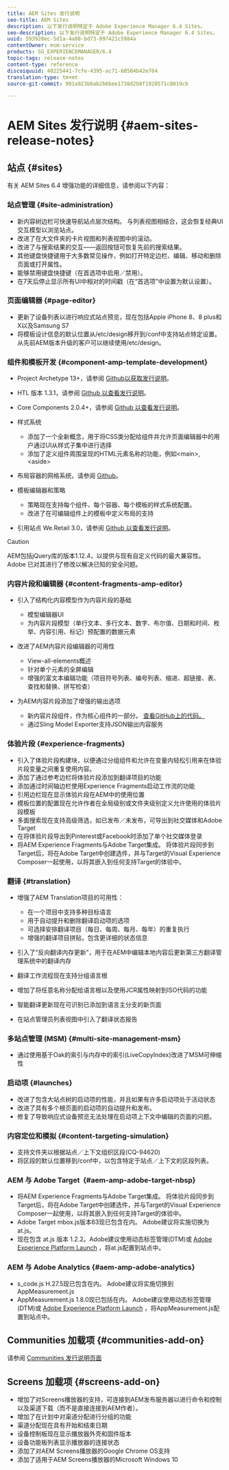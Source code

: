 ```yaml
---
title: AEM Sites 发行说明
seo-title: AEM Sites
description: 以下发行说明特定于 Adobe Experience Manager 6.4 Sites。
seo-description: 以下发行说明特定于 Adobe Experience Manager 6.4 Sites。
uuid: 593928ec-5d1a-4a88-bd73-897421c5984a
contentOwner: msm-service
products: SG_EXPERIENCEMANAGER/6.4
topic-tags: release-notes
content-type: reference
discoiquuid: 40225441-7cfe-4395-ac71-60504b42e764
translation-type: tm+mt
source-git-commit: 901a923b6ab2b6bee1738d2b8f1928571c8019cb

---
```



# AEM Sites 发行说明 {#aem-sites-release-notes}

## 站点 {#sites}

有关 AEM Sites 6.4 增强功能的详细信息，请参阅以下内容：

### 站点管理 {#site-administration}

* 新内容树边栏可快速导航站点层次结构。 与列表视图相结合，这会恢复经典UI交互模型以浏览站点。
* 改进了在大文件夹的卡片视图和列表视图中的滚动。
* 改进了与搜索结果的交互——返回按钮可恢复先前的搜索结果。
* 其他键盘快捷键用于大多数常见操作，例如打开特定边栏、编辑、移动和删除页面或打开属性。
* 能够禁用键盘快捷键（在首选项中启用／禁用）。
* 在7天后停止显示所有UI中相对的时间戳（在“首选项”中设置为默认设置）。

### 页面编辑器 {#page-editor}

* 更新了设备列表以进行响应式站点预览，现在包括Apple iPhone 8、8 plus和X以及Samsung S7
* 将模板设计信息的默认位置从/etc/design移开到/conf中支持站点特定设置。 从先前AEM版本升级的客户可以继续使用/etc/design。

### 组件和模板开发 {#component-amp-template-development}

* Project Archetype 13+，请参阅 [Github以获取发行说明](https://github.com/Adobe-Marketing-Cloud/aem-project-archetype/releases)。
* HTL 版本 1.3.1，请参阅 [Github 以查看发行说明](https://github.com/Adobe-Marketing-Cloud/htl-spec/releases/tag/1.3.1)。
* Core Components 2.0.4+，请参阅 [Github 以查看发行说明](https://github.com/Adobe-Marketing-Cloud/aem-core-wcm-components/releases)。
* 样式系统

   * 添加了一个全新概念，用于将CSS类分配给组件并允许页面编辑器中的用户通过UI从样式子集中进行选择
   * 添加了定义组件周围呈现的HTML元素名称的功能，例如&lt;main>, &lt;aside>

* 布局容器的网格系统，请参阅 [Github](https://github.com/Adobe-Marketing-Cloud/aem-responsivegrid)。
* 模板编辑器和策略

   * 策略现在支持每个组件、每个容器、每个模板的样式系统配置。
   * 改进了在可编辑组件上的模板中定义布局的支持

* 引用站点 We.Retail 3.0，请参阅 [Github 以查看发行说明](https://github.com/Adobe-Marketing-Cloud/aem-sample-we-retail/releases)。

>[!CAUTION]
>
>AEM包括jQuery库的版本1.12.4，以提供与现有自定义代码的最大兼容性。 Adobe 已对其进行了修改以解决已知的安全问题。

### 内容片段和编辑器 {#content-fragments-amp-editor}

* 引入了结构化内容模型作为内容片段的基础

   * 模型编辑器UI
   * 为内容片段模型（单行文本、多行文本、数字、布尔值、日期和时间、枚举、内容引用、标记）预配置的数据元素

* 改进了AEM内容片段编辑器的可用性

   * View-all-elements概述
   * 针对单个元素的全屏编辑
   * 增强的富文本编辑功能（项目符号列表、编号列表、缩进、超链接、表、查找和替换、拼写检查）

* 为AEM内容片段添加了增强的输出选项

   * 新内容片段组件，作为核心组件的一部分。 [查看GitHub上的代码。](https://github.com/Adobe-Marketing-Cloud/aem-core-wcm-components/tree/master/extension/contentfragment/content/src/content/jcr_root/apps/core/wcm/extension/components/contentfragment/v1/contentfragment)
   * 通过Sling Model Exporter支持JSON输出内容服务

### 体验片段 {#experience-fragments}

* 引入了体验片段构建块，以便通过分组组件和允许在变量内轻松引用来在体验片段变量之间重复使用内容。
* 添加了通过参考边栏将体验片段添加到翻译项目的功能
* 添加通过时间轴边栏使用Experience Fragments启动工作流的功能
* 引用边栏现在显示体验片段在AEM中的使用位置
* 模板位置的配置现在允许作者在全局级别或文件夹级别定义允许使用的体验片段模板
* 多面搜索现在支持高级筛选，如已发布／未发布，可导出到社交媒体和Adobe Target
* 在将体验片段导出到Pinterest或Facebook时添加了单个社交媒体登录
* 将AEM Experience Fragments与Adobe Target集成。 将体验片段同步到Target后，将在Adobe Target中创建选件，并与Target的Visual Experience Composer一起使用，以将其嵌入到任何支持Target的体验中。

### 翻译 {#translation}

* 增强了AEM Translation项目的可用性：

   * 在一个项目中支持多种目标语言
   * 用于自动提升和删除翻译启动项的选项
   * 可选择安排翻译项目（每日、每周、每月、每年）的重复执行
   * 增强的翻译项目拼贴，包含更详细的状态信息

* 引入了“反向翻译内存更新”，用于在AEM中编辑本地内容后更新第三方翻译管理系统中的翻译内存
* 翻译工作流程现在支持分组语言根
* 增加了将任意名称分配给语言根以及使用JCR属性映射到ISO代码的功能
* 智能翻译更新现在可识别已添加到语言主分支的新页面
* 在站点管理员列表视图中引入了翻译状态报告

### 多站点管理 (MSM) {#multi-site-management-msm}

* 通过使用基于Oak的索引与内存中的索引(LiveCopyIndex)改进了MSM可伸缩性

### 启动项 {#launches}

* 改进了包含大站点树的启动项的性能，并且如果有许多启动项处于活动状态
* 改进了具有多个根页面的启动项的自动提升和发布。
* 修复了导致响应式设备预览无法处理在启动项上下文中编辑的页面的问题。

### 内容定位和模拟 {#content-targeting-simulation}

* 支持文件夹以根据站点／上下文组织区段(CQ-94620)
* 将区段的默认位置移到/conf中，以包含特定于站点／上下文的区段列表。

### AEM 与 Adobe Target  {#aem-amp-adobe-target-nbsp}

* 将AEM Experience Fragments与Adobe Target集成。 将体验片段同步到Target后，将在Adobe Target中创建选件，并与Target的Visual Experience Composer一起使用，以将其嵌入到任何支持Target的体验中。
* Adobe Target mbox.js版本63现已包含在内。 Adobe建议将实施切换为at.js。
* 现在包含 at.js 版本 1.2.2。Adobe建议使用动态标签管理(DTM)或 [Adobe Experience Platform Launch](https://www.adobe.com/enterprise/cloud-platform/launch.html) ，将at.js配置到站点中。

### AEM 与 Adobe Analytics {#aem-amp-adobe-analytics}

* s_code.js H.27.5现已包含在内。 Adobe建议将实施切换到AppMeasurement.js
* AppMeasurement.js 1.8.0现已包括在内。 Adobe建议使用动态标签管理(DTM)或 [Adobe Experience Platform Launch](https://www.adobe.com/enterprise/cloud-platform/launch.html) ，将AppMeasurement.js配置到站点中。

## Communities 加载项 {#communities-add-on}

请参阅 [Communities 发行说明页面](/help/release-notes/communities-release-notes.md)

## Screens 加载项 {#screens-add-on}

* 增加了对Screens播放器的支持，可连接到AEM发布服务器以进行命令和控制以及渠道下载（而不是直接连接到AEM作者）。
* 增加了在计划中对渠道分配进行分组的功能
* 渠道分配现在具有开始和结束日期
* 设备控制板现在显示播放器外壳和固件版本
* 设备功能板列表显示播放器的连接状态
* 添加了对AEM Screens播放器的Google Chrome OS支持
* 添加了适用于AEM Screens播放器的Microsoft Windows 10

